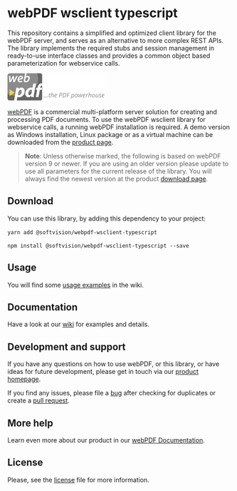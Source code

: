 # webPDF wsclient typescript
This repository contains a simplified and optimized client library for the webPDF server, and serves as an alternative to more complex REST APIs.
The library implements the required stubs and session management in ready-to-use interface classes and provides a common object based parameterization for webservice calls.

![webPDF Logo](images/logo.png)

[webPDF](https://www.webpdf.de/) is a commercial multi-platform server solution for creating and processing PDF documents. To use the webPDF wsclient library for webservice calls, a running webPDF installation is required. A demo version as Windows installation, Linux package or as a virtual machine can be downloaded from the [product page](https://www.webpdf.de/en/download-web-pdf.html).

> **Note**: Unless otherwise marked, the following is based on webPDF version 9 or newer. If you are using an older version please update to use all parameters for the current release of the library. You will always find the newest version at the product [download page](https://download.softvision.de/?product=webpdf).

## Download
You can use this library, by adding this dependency to your project:
```
yarn add @softvision/webpdf-wsclient-typescript
```
```
npm install @softvision/webpdf-wsclient-typescript --save
```

## Usage
You will find some [usage examples](https://github.com/softvision-dev/webpdf-wsclient-typescript/wiki/Usage) in the wiki.

## Documentation
Have a look at our [wiki](https://github.com/softvision-dev/webpdf-wsclient-typescript/wiki) for examples and details.

## Development and support
If you have any questions on how to use webPDF, or this library, or have ideas for future development, please get in touch via our [product homepage](https://www.webpdf.de).

If you find any issues, please file a [bug](https://github.com/softvision-dev/webpdf-wsclient-typescript/issues) after checking for duplicates or create a [pull request](https://github.com/softvision-dev/webpdf-wsclient-typescript/pulls).

## More help
Learn even more about our product in our [webPDF Documentation](https://www.webpdf.de/en/documentation).

## License
Please, see the [license](LICENSE) file for more information.
